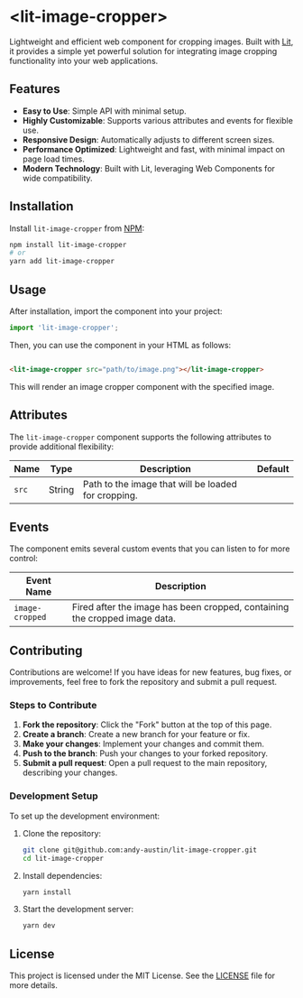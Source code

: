 # \<lit-image-cropper\>

Lightweight and efficient web component for cropping images. Built with [Lit](https://lit.dev/), it provides a simple
yet powerful solution for integrating image cropping functionality into your web applications.

## Features

- **Easy to Use**: Simple API with minimal setup.
- **Highly Customizable**: Supports various attributes and events for flexible use.
- **Responsive Design**: Automatically adjusts to different screen sizes.
- **Performance Optimized**: Lightweight and fast, with minimal impact on page load times.
- **Modern Technology**: Built with Lit, leveraging Web Components for wide compatibility.

## Installation

Install `lit-image-cropper` from [NPM](https://www.npmjs.com/package/lit-image-cropper):

```sh
npm install lit-image-cropper
# or
yarn add lit-image-cropper
```

## Usage

After installation, import the component into your project:

```js
import 'lit-image-cropper';
```

Then, you can use the component in your HTML as follows:

```html

<lit-image-cropper src="path/to/image.png"></lit-image-cropper>
```

This will render an image cropper component with the specified image.

## Attributes

The `lit-image-cropper` component supports the following attributes to provide additional flexibility:

| Name  | Type   | Description                                         | Default |
|-------|--------|-----------------------------------------------------|---------|
| `src` | String | Path to the image that will be loaded for cropping. |         |

## Events

The component emits several custom events that you can listen to for more control:

| Event Name      | Description                                                                |
|-----------------|----------------------------------------------------------------------------|
| `image-cropped` | Fired after the image has been cropped, containing the cropped image data. |

## Contributing

Contributions are welcome! If you have ideas for new features, bug fixes, or improvements, feel free to fork the
repository and submit a pull request.

### Steps to Contribute

1. **Fork the repository**: Click the "Fork" button at the top of this page.
2. **Create a branch**: Create a new branch for your feature or fix.
3. **Make your changes**: Implement your changes and commit them.
4. **Push to the branch**: Push your changes to your forked repository.
5. **Submit a pull request**: Open a pull request to the main repository, describing your changes.

### Development Setup

To set up the development environment:

1. Clone the repository:
   ```sh
   git clone git@github.com:andy-austin/lit-image-cropper.git
   cd lit-image-cropper
   ```

2. Install dependencies:
   ```sh
   yarn install
   ```

3. Start the development server:
   ```sh
   yarn dev
   ```

## License

This project is licensed under the MIT License. See the [LICENSE](./LICENSE) file for more details.